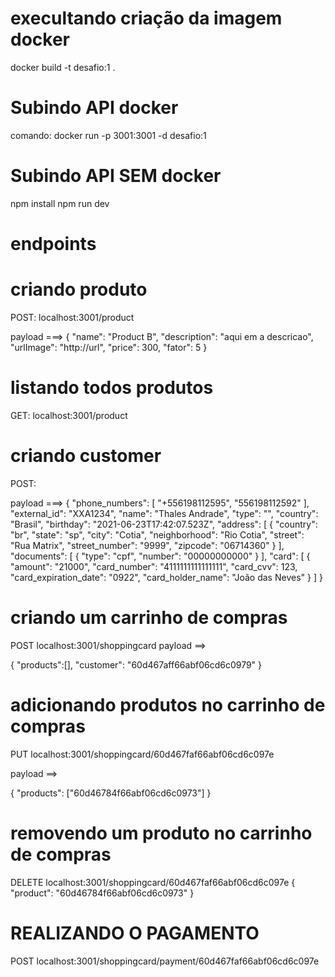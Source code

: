 # execultando criação da imagem docker
docker build -t desafio:1 .
# Subindo API docker
comando: docker run -p 3001:3001 -d desafio:1 
# Subindo API SEM docker
npm install
npm run dev


# endpoints
# criando produto
POST: localhost:3001/product

payload ===> {
    "name": "Product B",
    "description": "aqui em a descricao",
    "urlImage": "http://url",
    "price": 300,
    "fator": 5
}
# listando todos produtos
GET: localhost:3001/product

# criando customer
POST: 

payload ===> {
    "phone_numbers": [
        "+556198112595",
        "556198112592"
    ],
    "external_id": "XXA1234",
    "name": "Thales Andrade",
    "type": "",
    "country": "Brasil",
    "birthday": "2021-06-23T17:42:07.523Z",
    "address": [
        {
            "country": "br",
            "state": "sp",
            "city": "Cotia",
            "neighborhood": "Rio Cotia",
            "street": "Rua Matrix",
            "street_number": "9999",
            "zipcode": "06714360"
        }
    ],
    "documents": [
        {
            "type": "cpf",
            "number": "00000000000"
        }
    ],
    "card": [
        {
            "amount": "21000",
            "card_number": "4111111111111111",
            "card_cvv": 123,
            "card_expiration_date": "0922",
            "card_holder_name": "João das Neves"
        }
    ]
}
# criando um carrinho de compras
POST localhost:3001/shoppingcard
payload ==> 

{
    "products":[],
    "customer": "60d467aff66abf06cd6c0979"
}
# adicionando produtos no carrinho de compras
PUT localhost:3001/shoppingcard/60d467faf66abf06cd6c097e

payload ==> 

{
    "products": ["60d46784f66abf06cd6c0973"]
}

# removendo um produto no carrinho de compras
DELETE localhost:3001/shoppingcard/60d467faf66abf06cd6c097e
{
    "product": "60d46784f66abf06cd6c0973"
}

# REALIZANDO O PAGAMENTO 
POST localhost:3001/shoppingcard/payment/60d467faf66abf06cd6c097e